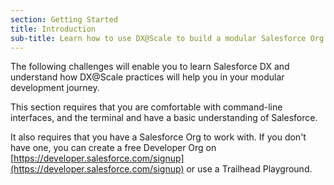 ```yaml
---
section: Getting Started
title: Introduction
sub-title: Learn how to use DX@Scale to build a modular Salesforce Org
---
```


The following challenges will enable you to learn Salesforce DX and understand how DX@Scale practices will help you in your modular development journey.

This section requires that you are comfortable with command-line interfaces, and the terminal and have a basic understanding of Salesforce.

It also requires that you have a Salesforce Org to work with. If you don't have one, you can create a free Developer Org on [https://developer.salesforce.com/signup](https://developer.salesforce.com/signup) or use a Trailhead Playground.